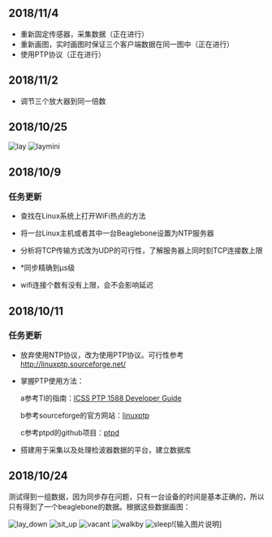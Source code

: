 ## 2018/11/4
- 重新固定传感器，采集数据（正在进行）
- 重新画图，实时画图时保证三个客户端数据在同一图中（正在进行）
- 使用PTP协议（正在进行）

## 2018/11/2
- 调节三个放大器到同一倍数

## 2018/10/25

![lay](https://images.gitee.com/uploads/images/2018/1025/195009_b1985ff8_1561255.png "lay.png")
![laymini](https://images.gitee.com/uploads/images/2018/1025/203019_3e02b645_1561255.png "laymini.png")

## 2018/10/9

### 任务更新

- 查找在Linux系统上打开WiFi热点的方法

- 将一台Linux主机或者其中一台Beaglebone设置为NTP服务器

- 分析将TCP传输方式改为UDP的可行性，了解服务器上同时刻TCP连接数上限

- *同步精确到μs级

- wifi连接个数有没有上限，会不会影响延迟

## 2018/10/11

### 任务更新

- 放弃使用NTP协议，改为使用PTP协议。可行性参考<http://linuxptp.sourceforge.net/>

- 掌握PTP使用方法：

  a参考TI的指南：[ICSS PTP 1588 Developer Guide](http://processors.wiki.ti.com/index.php?title=ICSS_PTP_1588_Developer_Guide&oldid=229581) 

  b参考sourceforge的官方网站：[linuxptp](https://sourceforge.net/projects/linuxptp/)

  c参考ptpd的github项目：[ptpd](https://github.com/ptpd/ptpd)

- 搭建用于采集以及处理检波器数据的平台，建立数据库

## 2018/10/24

测试得到一组数据，因为同步存在问题，只有一台设备的时间是基本正确的，所以只有得到了一个beaglebone的数据。根据这些数据画图：

![lay_down](https://images.gitee.com/uploads/images/2018/1024/101411_d9531a88_1602036.png "Figure_1.png")
![sit_up](https://images.gitee.com/uploads/images/2018/1024/101431_8a1c16dc_1602036.png "situp.png")
![vacant](https://images.gitee.com/uploads/images/2018/1024/101448_9d6e3416_1602036.png "vacant.png")
![walkby](https://images.gitee.com/uploads/images/2018/1024/101458_4b23c0fc_1602036.png "walkby.png")
![sleep](https://images.gitee.com/uploads/images/2018/1024/101910_791690f5_1602036.png "sleep.png")![输入图片说明]